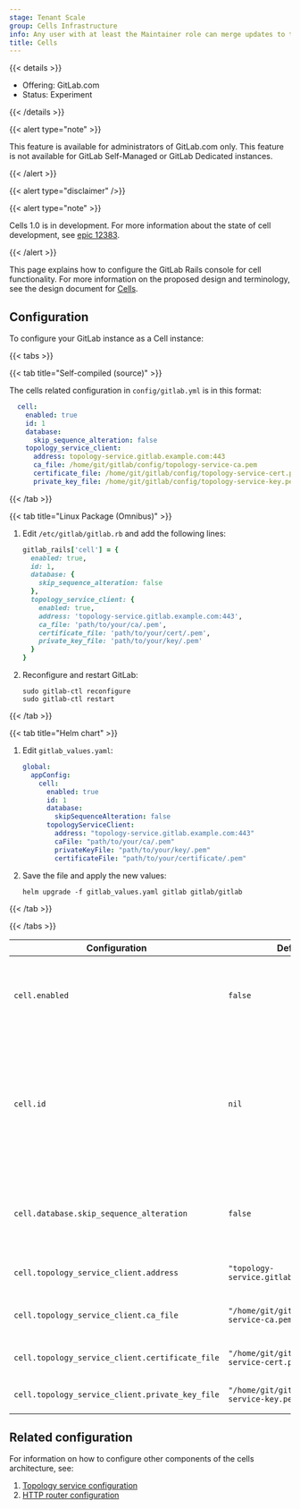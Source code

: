 ```yaml
---
stage: Tenant Scale
group: Cells Infrastructure
info: Any user with at least the Maintainer role can merge updates to this content. For details, see https://docs.gitlab.com/ee/development/development_processes.html#development-guidelines-review.
title: Cells
---
```


{{< details >}}

- Offering: GitLab.com
- Status: Experiment

{{< /details >}}

{{< alert type="note" >}}

This feature is available for administrators of GitLab.com only. This feature is not available for GitLab Self-Managed or GitLab Dedicated instances.

{{< /alert >}}

{{< alert type="disclaimer" />}}

{{< alert type="note" >}}

Cells 1.0 is in development. For more information about the state of cell development, see [epic 12383](https://gitlab.com/groups/gitlab-org/-/epics/12383).

{{< /alert >}}

This page explains how to configure the GitLab Rails console for cell functionality. For more information on the proposed design and terminology, see the design document for [Cells](https://handbook.gitlab.com/handbook/engineering/architecture/design-documents/cells/).

## Configuration

To configure your GitLab instance as a Cell instance:

{{< tabs >}}

{{< tab title="Self-compiled (source)" >}}

The cells related configuration in `config/gitlab.yml` is in this format:

```yaml
  cell:
    enabled: true
    id: 1
    database:
      skip_sequence_alteration: false
    topology_service_client:
      address: topology-service.gitlab.example.com:443
      ca_file: /home/git/gitlab/config/topology-service-ca.pem
      certificate_file: /home/git/gitlab/config/topology-service-cert.pem
      private_key_file: /home/git/gitlab/config/topology-service-key.pem
```

{{< /tab >}}

{{< tab title="Linux Package (Omnibus)" >}}

1. Edit `/etc/gitlab/gitlab.rb` and add the following lines:

   ```ruby
   gitlab_rails['cell'] = {
     enabled: true,
     id: 1,
     database: {
       skip_sequence_alteration: false
     },
     topology_service_client: {
       enabled: true,
       address: 'topology-service.gitlab.example.com:443',
       ca_file: 'path/to/your/ca/.pem',
       certificate_file: 'path/to/your/cert/.pem',
       private_key_file: 'path/to/your/key/.pem'
     }
   }
   ```

1. Reconfigure and restart GitLab:

   ```shell
   sudo gitlab-ctl reconfigure
   sudo gitlab-ctl restart
   ```

{{< /tab >}}

{{< tab title="Helm chart" >}}

1. Edit `gitlab_values.yaml`:

   ```yaml
   global:
     appConfig:
       cell:
         enabled: true
         id: 1
         database:
           skipSequenceAlteration: false
         topologyServiceClient:
           address: "topology-service.gitlab.example.com:443"
           caFile: "path/to/your/ca/.pem"
           privateKeyFile: "path/to/your/key/.pem"
           certificateFile: "path/to/your/certificate/.pem"
   ```

1. Save the file and apply the new values:

   ```shell
   helm upgrade -f gitlab_values.yaml gitlab gitlab/gitlab
   ```

{{< /tab >}}

{{< /tabs >}}

| Configuration                              | Default value                                         | Description                                                                                                                                                                                                                                                                                                                    |
|--------------------------------------------|-------------------------------------------------------|--------------------------------------------------------------------------------------------------------------------------------------------------------------------------------------------------------------------------------------------------------------------------------------------------------------------------------|
| `cell.enabled`                             | `false`                                               | To configure whether the instance is a Cell or not. `false` means all Cell features are disabled. `session_cookie_prefix_token` is not affected, and can be set separately.                                                                                                                                                    |
| `cell.id`                                  | `nil`                                                 | Required to be a positive integer when `cell.enabled` is `true`. Otherwise, it must be `nil`. This is the unique integer identifier for the cell in a cluster. This ID is used inside the routable tokens. When `cell.id` is `nil`, the other attributes inside the routable tokens, like `organization_id` will still be used |
| `cell.database.skip_sequence_alteration`        | `false`                                               | When `true`, skips database sequence alteration for the cell. Enable for the legacy cell (`cell-1`) before the monolith cell is available for use, being tracked in this epic: [Phase 6: Monolith Cell](https://gitlab.com/groups/gitlab-org/-/epics/14513).                                                              |
| `cell.topology_service_client.address`          | `"topology-service.gitlab.example.com:443"`           | Required when `cell.enabled` is `true`. Address and port of the topology service server.                                                                                                                                                                                                                                  |
| `cell.topology_service_client.ca_file`          | `"/home/git/gitlab/config/topology-service-ca.pem"`   | Path to the CA certificate file for secure communication. This is not used at the moment.                                                                                                                                                                                                                                 |
| `cell.topology_service_client.certificate_file` | `"/home/git/gitlab/config/topology-service-cert.pem"` | Path to the client certificate file. This is not used at the moment.                                                                                                                                                                                                                                                      |
| `cell.topology_service_client.private_key_file` | `"/home/git/gitlab/config/topology-service-key.pem"`  | Path to the private key file. This is not used at the moment.                                                                                                                                                                                                                                                             |

## Related configuration

For information on how to configure other components of the cells architecture, see:

1. [Topology service configuration](https://gitlab.com/gitlab-org/cells/topology-service/-/blob/main/docs/config.md?ref_type=heads)
1. [HTTP router configuration](https://gitlab.com/gitlab-org/cells/http-router/-/blob/main/docs/config.md?ref_type=heads)
